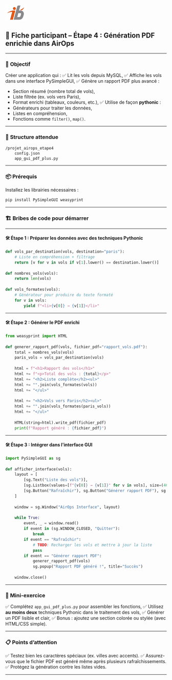 ![Logo](images\logo.png)


## 🧩 Fiche participant – Étape 4 : Génération PDF enrichie dans AirOps

---

### 🎯 **Objectif**

Créer une application qui :
✅ Lit les vols depuis MySQL,
✅ Affiche les vols dans une interface PySimpleGUI,
✅ Génère un rapport PDF plus avancé :

* Section résumé (nombre total de vols),
* Liste filtrée (ex. vols vers Paris),
* Format enrichi (tableaux, couleurs, etc.),
  ✅ Utilise de façon **pythonic** :
* Générateurs pour traiter les données,
* Listes en compréhension,
* Fonctions comme `filter()`, `map()`.

---

### 📂 **Structure attendue**

```
/projet_airops_etape4
    config.json
    app_gui_pdf_plus.py
```

---

### 📦 **Prérequis**

Installez les librairies nécessaires :

```bash
pip install PySimpleGUI weasyprint
```

---

### 🏗 **Bribes de code pour démarrer**

---

#### 🛠 Étape 1 : Préparer les données avec des techniques Pythonic

```python
def vols_par_destination(vols, destination="paris"):
    # Liste en compréhension + filtrage
    return [v for v in vols if v[1].lower() == destination.lower()]

def nombres_vols(vols):
    return len(vols)

def vols_formates(vols):
    # Générateur pour produire du texte formaté
    for v in vols:
        yield f"<li>{v[0]} → {v[1]}</li>"
```

---

#### 🛠 Étape 2 : Générer le PDF enrichi

```python
from weasyprint import HTML

def generer_rapport_pdf(vols, fichier_pdf="rapport_vols.pdf"):
    total = nombres_vols(vols)
    paris_vols = vols_par_destination(vols)

    html = f"<h1>Rapport des vols</h1>"
    html += f"<p>Total des vols : {total}</p>"
    html += "<h2>Liste complète</h2><ul>"
    html += "".join(vols_formates(vols))
    html += "</ul>"

    html += "<h2>Vols vers Paris</h2><ul>"
    html += "".join(vols_formates(paris_vols))
    html += "</ul>"

    HTML(string=html).write_pdf(fichier_pdf)
    print(f"Rapport généré : {fichier_pdf}")
```

---

#### 🛠 Étape 3 : Intégrer dans l’interface GUI

```python
import PySimpleGUI as sg

def afficher_interface(vols):
    layout = [
        [sg.Text("Liste des vols")],
        [sg.Listbox(values=[f"{v[0]} → {v[1]}" for v in vols], size=(40, 10), key='-VOLLIST-')],
        [sg.Button("Rafraîchir"), sg.Button("Générer rapport PDF"), sg.Button("Quitter")]
    ]

    window = sg.Window("AirOps Interface", layout)

    while True:
        event, _ = window.read()
        if event in (sg.WINDOW_CLOSED, "Quitter"):
            break
        if event == "Rafraîchir":
            # TODO: Recharger les vols et mettre à jour la liste
            pass
        if event == "Générer rapport PDF":
            generer_rapport_pdf(vols)
            sg.popup("Rapport PDF généré !", title="Succès")

    window.close()
```

---

### 🧪 **Mini-exercice**

✅ Complétez `app_gui_pdf_plus.py` pour assembler les fonctions,
✅ Utilisez **au moins deux** techniques Pythonic dans le traitement des vols,
✅ Générer un PDF lisible et clair,
✅ Bonus : ajoutez une section colorée ou stylée (avec HTML/CSS simple).

---

### 📋 **Points d’attention**

✅ Testez bien les caractères spéciaux (ex. villes avec accents).
✅ Assurez-vous que le fichier PDF est généré même après plusieurs rafraîchissements.
✅ Protégez la génération contre les listes vides.

---
